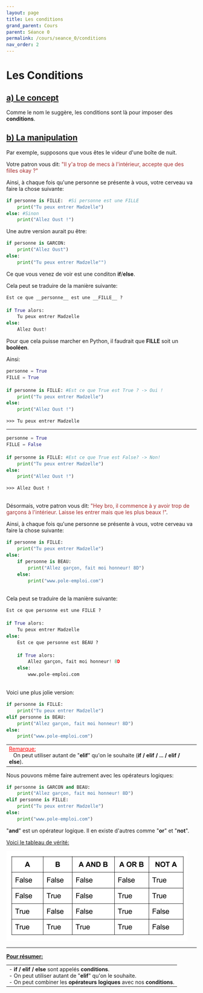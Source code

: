 ```yaml
---
layout: page
title: Les conditions
grand_parent: Cours
parent: Séance 0
permalink: /cours/seance_0/conditions
nav_order: 2
---
```


<link rel="icon" href="/img/logo.png">

# **Les Conditions**

## <u> a) Le concept </u>

Comme le nom le suggère, les conditions sont là pour imposer des __conditions__.

## <u> b) La manipulation </u>

Par exemple, supposons que vous êtes le videur d'une boîte de nuit. 

Votre patron vous dit: <font color='brown'> "Il y'a trop de mecs à l'intérieur, accepte que des filles okay ?"</font>

Ainsi, à chaque fois qu'une personne se présente à vous, votre cerveau va faire la chose suivante:

```python
if personne is FILLE:  #Si personne est une FILLE
    print("Tu peux entrer Madzelle") 
else: #Sinon
    print("Allez Oust !")
```

Une autre version aurait pu être:

```python
if personne is GARCON: 
    print("Allez Oust")
else:
    print("Tu peux entrer Madzelle"")
```

Ce que vous venez de voir est une conditon __if__/__else__. 

Cela peut se traduire de la manière suivante:

```python
Est ce que __personne__ est une __FILLE__ ?

if True alors:
    Tu peux entrer Madzelle  
else:
    Allez Oust!
```

Pour que cela puisse marcher en Python, il faudrait que __FILLE__ soit un __booléen__.

Ainsi:


```python
personne = True
FILLE = True

if personne is FILLE: #Est ce que True est True ? -> Oui !
    print("Tu peux entrer Madzelle")
else:
    print("Allez Oust !")
```

    >>> Tu peux entrer Madzelle


---
```python
personne = True
FILLE = False

if personne is FILLE: #Est ce que True est False? -> Non!
    print("Tu peux entrer Madzelle")
else:
    print("Allez Oust !")
```

    >>> Allez Oust !

<br>
Désormais, votre patron vous dit: <font color = 'brown'> "Hey bro, il commence à y avoir trop de garçons à l'intérieur. Laisse les entrer mais que les plus beaux !"</font>.

Ainsi, à chaque fois qu'une personne se présente à vous, votre cerveau va faire la chose suivante:

```python
if personne is FILLE:
    print("Tu peux entrer Madzelle")
else:
    if personne is BEAU:
        print("Allez garçon, fait moi honneur! 8D")
    else:
        print("www.pole-emploi.com")
```
<br>
Cela peut se traduire de la manière suivante:

```python
Est ce que personne est une FILLE ?

if True alors:
    Tu peux entrer Madzelle  
else:
    Est ce que personne est BEAU ?

    if True alors:
        Allez garçon, fait moi honneur! 8D
    else:
        www.pole-emploi.com
```
<br>
Voici une plus jolie version:

```python
if personne is FILLE:
    print("Tu peux entrer Madzelle")
elif personne is BEAU:
    print("Allez garçon, fait moi honneur! 8D")
else:
    print("www.pole-emploi.com")
```


<table><tr><td>
<font color = "red"> <u> Remarque: </u> </font>
<br>
&nbsp;&nbsp;&nbsp;On peut utiliser autant de "<b>elif</b>" qu'on le souhaite (<b>if / elif / ... / elif / else</b>).
</td></tr></table>

Nous pouvons même faire autrement avec les opérateurs logiques:

```python
if personne is GARCON and BEAU:
    print("Allez garçon, fait moi honneur! 8D")
elif personne is FILLE:
    print("Tu peux entrer Madzelle")
else:
    print("www.pole-emploi.com")
```


"__and__" est un opérateur logique. Il en existe d'autres comme "__or__" et "__not__". 

<u> Voici le tableau de vérité: </u>

![Tableau de vérité](/img/course_image/nb_2/course2_1.png)

---

**<u> Pour résumer: </u>**

<table><tr><td>
- <b>if / elif / else</b> sont appelés <b>conditions</b>. 
<br>
- On peut utiliser autant de "<b>elif</b>" qu'on le souhaite.
<br>
- On peut combiner les <b>opérateurs logiques</b> avec nos <b>conditions</b>.
</td></tr></table>

